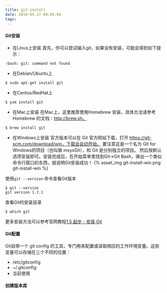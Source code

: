 ```yaml
---
title: git-install
date: 2019-05-27 09:05:04
tags:
---
```

#### Git安装
- 在Linux上安装
首先，你可以尝试输入git，如果没有安装，可能会得到如下提示：
```text
-bash: git: command not found
```
- 在Debian/Ubuntu上
```text
$ sudo apt-get install git
```
- 在Centos/RedHat上
```text
$ yum install git
```

- 在Mac上安装
在Mac上，这里推荐使用Homebrew 安装，具体方法请参考Homebrew 的文档：http://brew.sh。
```text
$ brew install git
```

- 在Windows上安装
官方版本可以在 Git 官方网站下载，打开 https://git-scm.com/download/win，下载会自动开始。
要注意这是一个名为 Git for Windows的项目（也叫做 msysGit），和 Git 是分别独立的项目。
然后按默认选项安装即可。安装完成后，在开始菜单里找到Git->Git Bash，弹出一个类似命令行窗口的东西，就说明Git安装成功！
{% asset_img git-install-win.png git-install-win %}

使用`git --version` 命令查看Git版本
```text
$ git --version
git version 1.7.1
```

查看Git的安装目录
```text
$ which git
```
更多安装方法可以参考官网教程[1.5 起步 - 安装 Git](https://git-scm.com/book/zh/v2/%E8%B5%B7%E6%AD%A5-%E5%AE%89%E8%A3%85-Git)

#### Git配置
Git自带一个 git config 的工具，专门用来配置或读取相应的工作环境变量。这些变量可以存储在三个不同的位置：
- /etc/gitconfig
- ~/.gitconfig
- 当前使用


#### 创建版本库


































